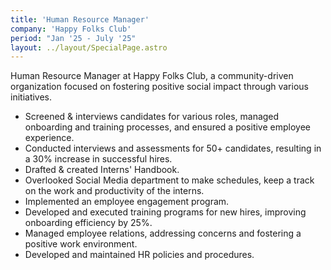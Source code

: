 ```yaml
---
title: 'Human Resource Manager'
company: 'Happy Folks Club'
period: "Jan '25 - July '25"
layout: ../layout/SpecialPage.astro
---
```


Human Resource Manager at Happy Folks Club, a community-driven organization focused on fostering positive social impact through various initiatives.
- Screened & interviews candidates for various roles, managed onboarding and training processes, and ensured a positive employee experience.
- Conducted interviews and assessments for 50+ candidates, resulting in a 30% increase in successful hires.
- Drafted & created Interns' Handbook.
- Overlooked Social Media department to make schedules, keep a track on the work and productivity of the interns.
- Implemented an employee engagement program.
- Developed and executed training programs for new hires, improving onboarding efficiency by 25%.
- Managed employee relations, addressing concerns and fostering a positive work environment.
- Developed and maintained HR policies and procedures.
